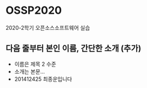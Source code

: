 # OSSP2020
2020-2학기 오픈소스소프트웨어 실습
## 다음 줄부터 본인 이름, 간단한 소개 (추가)
- 이름은 제목 2 수준
- 소개는 본문...
- 201412425 최종운입니다
